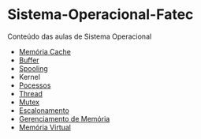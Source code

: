 # Sistema-Operacional-Fatec

Conteúdo das aulas de Sistema Operacional

- <a href="/memoria-cache/README.md">Memória Cache</a>
- <a href="/buffer/README.md">Buffer</a>
- <a href="/spooling/README.md">Spooling</a>
- <a href=""></a>Kernel
- <a href="/pocessos/README.md">Pocessos</a>
- <a href="/thread/README.md">Thread</a>
- <a href="/mutex/README.md">Mutex</a>
- <a href="/escalonamento/README.md">Escalonamento</a>
- <a href="/gerenciamento_de_memoria/README.md">Gerenciamento de Memória</a>
- <a href="./memoria_virtual/README.md">Memória Virtual</a>

<!-- tópicos ainda sem link pois os conteúdos ainda não foram refinados  -->
